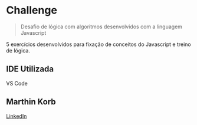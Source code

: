 
# Challenge
> Desafio de lógica com algoritmos desenvolvidos com a linguagem Javascript


5 exercícios desenvolvidos para fixação de conceitos do Javascript e treino de lógica.

## IDE Utilizada

VS Code

## Marthin Korb 

[LinkedIn](https://www.linkedin.com/in/marthin-korb-10728b12a/)

